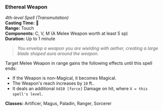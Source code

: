 ### Ethereal Weapon
*4th-level Spell (Transmutation)*  
**Casting Time:** 🔵  
**Range:** Touch  
**Components:** C, V, M (A Melee Weapon worth at least 5 sp)  
**Duration:** Up to 1 minute  

> *You envelop a weapon you are wielding with aether, creating a large blade shaped aura around the weapon.*

Target Melee Weapon in range gains the following effects until this spell ends:
* If the Weapon is non-Magical, it becomes Magical.
* The Weapon's reach increases by `10` ft..
* It deals an additional `Xd10 [force]` Damage on hit, where `X = this spell's level`.

**Classes:** Artificer, Magus, Paladin, Ranger, Sorcerer
